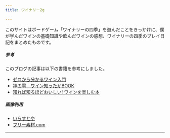 ```yaml
---
title: ワイナリー2g

---
```


このサイトはボードゲーム「ワイナリーの四季」を遊んだことをきっかけに、僕が学んだワインの基礎知識や飲んだワインの感想、ワイナリーの四季のプレイ日記をまとめたものです。

##### 参考

このブログの記事は以下の書籍を参考にしました。

- [ゼロから分かるワイン入門](https://amzn.asia/d/2nr89cn)
- [神の雫　ワイン知ったかBOOK](https://amzn.asia/d/4i2nvPZ)
- [知れば知るほどおいしい! ワインを楽しむ本](https://amzn.asia/d/7xHe0Hl)

##### 画像利用

- [いらすとや](https://irasutoya.com)
- [フリー素材.com](https://www.free-materials.com/)

---